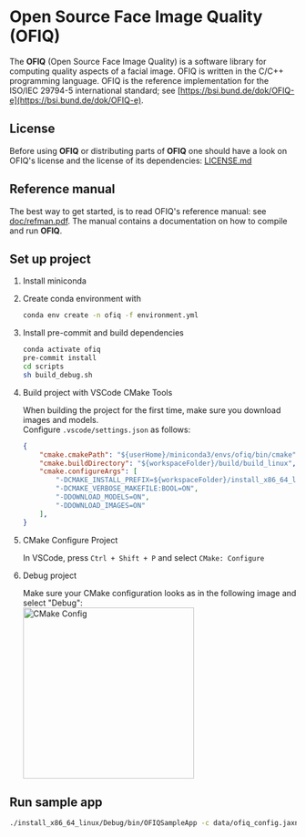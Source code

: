 # Open Source Face Image Quality (OFIQ)

The __OFIQ__ (Open Source Face Image Quality) is a software library for computing quality
aspects of a facial image. OFIQ is written in the C/C++ programming language.
OFIQ is the reference implementation for the ISO/IEC 29794-5 international
standard; see [https://bsi.bund.de/dok/OFIQ-e](https://bsi.bund.de/dok/OFIQ-e).

## License

Before using __OFIQ__ or distributing parts of __OFIQ__ one should have a look
on OFIQ's license and the license of its dependencies: [LICENSE.md](LICENSE.md)

## Reference manual

The best way to get started, is to read OFIQ's reference manual:
see [doc/refman.pdf](doc/refman.pdf). The manual contains a documentation on
how to compile and run __OFIQ__.

## Set up project

1. Install miniconda
2. Create conda environment with

    ```bash
    conda env create -n ofiq -f environment.yml
    ```

3. Install pre-commit and build dependencies

    ```bash
    conda activate ofiq
    pre-commit install
    cd scripts
    sh build_debug.sh
    ```

4. Build project with VSCode CMake Tools

    When building the project for the first time, make sure you download images and models. \
    Configure `.vscode/settings.json` as follows:

    ```json
    {
        "cmake.cmakePath": "${userHome}/miniconda3/envs/ofiq/bin/cmake",
        "cmake.buildDirectory": "${workspaceFolder}/build/build_linux",
        "cmake.configureArgs": [
            "-DCMAKE_INSTALL_PREFIX=${workspaceFolder}/install_x86_64_linux",
            "-DCMAKE_VERBOSE_MAKEFILE:BOOL=ON",
            "-DDOWNLOAD_MODELS=ON",
            "-DDOWNLOAD_IMAGES=ON"
        ],
    }
    ```

5. CMake Configure Project

    In VSCode, press `Ctrl + Shift + P` and select `CMake: Configure`

6. Debug project

    Make sure your CMake configuration looks as in the following image and select "Debug": \
    <img src="assets/cmake_config.png" alt="CMake Config" width="300">

## Run sample app

```bash
./install_x86_64_linux/Debug/bin/OFIQSampleApp -c data/ofiq_config.jaxn -i data/tests/images -o results/out.csv
```

